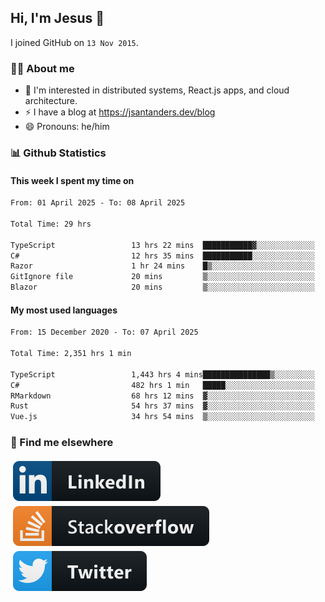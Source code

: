 ## Hi, I'm Jesus 👋

I joined GitHub on `13 Nov 2015`.

<!-- Talking about you -->

### 👨‍💻 About me

- 👦 I'm interested in distributed systems, React.js apps, and cloud architecture.
- ⚡️ I have a blog at <https://jsantanders.dev/blog>
- 😄 Pronouns: he/him

### 📊 Github Statistics

#### This week I spent my time on

<!--START_SECTION:weekly-->

```txt
From: 01 April 2025 - To: 08 April 2025

Total Time: 29 hrs

TypeScript                 13 hrs 22 mins  ███████████▓░░░░░░░░░░░░░   46.10 %
C#                         12 hrs 35 mins  ███████████░░░░░░░░░░░░░░   43.40 %
Razor                      1 hr 24 mins    █▒░░░░░░░░░░░░░░░░░░░░░░░   04.88 %
GitIgnore file             20 mins         ▒░░░░░░░░░░░░░░░░░░░░░░░░   01.18 %
Blazor                     20 mins         ▒░░░░░░░░░░░░░░░░░░░░░░░░   01.17 %
```

<!--END_SECTION:weekly-->

#### My most used languages

<!--START_SECTION:alltime-->

```txt
From: 15 December 2020 - To: 07 April 2025

Total Time: 2,351 hrs 1 min

TypeScript                 1,443 hrs 4 mins███████████████▒░░░░░░░░░   61.38 %
C#                         482 hrs 1 min   █████░░░░░░░░░░░░░░░░░░░░   20.50 %
RMarkdown                  68 hrs 12 mins  ▓░░░░░░░░░░░░░░░░░░░░░░░░   02.90 %
Rust                       54 hrs 37 mins  ▓░░░░░░░░░░░░░░░░░░░░░░░░   02.32 %
Vue.js                     34 hrs 54 mins  ▒░░░░░░░░░░░░░░░░░░░░░░░░   01.49 %
```

<!--END_SECTION:alltime-->

### 📢 Find me elsewhere

<p>
  <a target="_blank" href="https://linkedin.com/in/jsantanders">
    <img src="https://github.com/jsantanders/jsantanders/blob/master/img/linkedin.svg" alt="LinkedIn" style="vertical-align:top; margin:4px">
  </a>
  
  <a target="_blank" href="https://stackoverflow.com/users/7318331/jesus-santander">
    <img src="https://github.com/jsantanders/jsantanders/blob/master/img/stackoverflow.svg" alt="StackOverflow" style="vertical-align:top; margin:4px">
  </a>
  
  <a target="_blank" href="http://twitter.com/jsantanders">
    <img src="https://github.com/jsantanders/jsantanders/blob/master/img/twitter.svg" alt="Twitter" style="vertical-align:top; margin:4px">
  </a>
</p>
